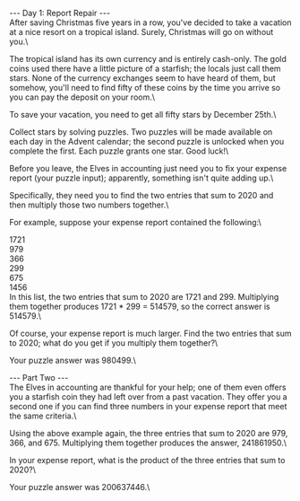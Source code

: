 --- Day 1: Report Repair ---\
After saving Christmas five years in a row, you've decided to take a vacation at a nice resort on a tropical island. Surely, Christmas will go on without you.\

The tropical island has its own currency and is entirely cash-only. The gold coins used there have a little picture of a starfish; the locals just call them stars. None of the currency exchanges seem to have heard of them, but somehow, you'll need to find fifty of these coins by the time you arrive so you can pay the deposit on your room.\

To save your vacation, you need to get all fifty stars by December 25th.\

Collect stars by solving puzzles. Two puzzles will be made available on each day in the Advent calendar; the second puzzle is unlocked when you complete the first. Each puzzle grants one star. Good luck!\

Before you leave, the Elves in accounting just need you to fix your expense report (your puzzle input); apparently, something isn't quite adding up.\

Specifically, they need you to find the two entries that sum to 2020 and then multiply those two numbers together.\

For example, suppose your expense report contained the following:\

1721\
979\
366\
299\
675\
1456\
In this list, the two entries that sum to 2020 are 1721 and 299. Multiplying them together produces 1721 * 299 = 514579, so the correct answer is 514579.\

Of course, your expense report is much larger. Find the two entries that sum to 2020; what do you get if you multiply them together?\

Your puzzle answer was 980499.\

--- Part Two ---\
The Elves in accounting are thankful for your help; one of them even offers you a starfish coin they had left over from a past vacation. They offer you a second one if you can find three numbers in your expense report that meet the same criteria.\

Using the above example again, the three entries that sum to 2020 are 979, 366, and 675. Multiplying them together produces the answer, 241861950.\

In your expense report, what is the product of the three entries that sum to 2020?\

Your puzzle answer was 200637446.\